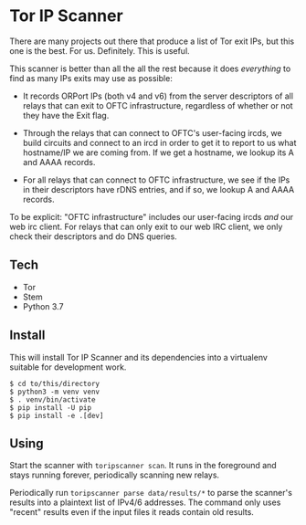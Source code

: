 # Tor IP Scanner

There are many projects out there that produce a list of Tor exit IPs, but this
one is the best. For us. Definitely. This is useful.

This scanner is better than all the all the rest because it does *everything*
to find as many IPs exits may use as possible:

- It records ORPort IPs (both v4 and v6) from the server descriptors of all
  relays that can exit to OFTC infrastructure, regardless of whether or not
they have the Exit flag.

- Through the relays that can connect to OFTC's user-facing ircds, we build
  circuits and connect to an ircd in order to get it to report to us what
hostname/IP we are coming from. If we get a hostname, we lookup its A and AAAA
records.

- For all relays that can connect to OFTC infrastructure, we see if the IPs in
  their descriptors have rDNS entries, and if so, we lookup A and AAAA records.

To be explicit: "OFTC infrastructure" includes our user-facing ircds *and* our
web irc client. For relays that can only exit to our web IRC client, we only
check their descriptors and do DNS queries.

## Tech

- Tor
- Stem
- Python 3.7

## Install

This will install Tor IP Scanner and its dependencies into a virtualenv
suitable for development work.

    $ cd to/this/directory
    $ python3 -m venv venv
    $ . venv/bin/activate
    $ pip install -U pip
    $ pip install -e .[dev]

## Using

Start the scanner with `toripscanner scan`. It runs in the foreground and stays
running forever, periodically scanning new relays.

Periodically run `toripscanner parse data/results/*` to parse the scanner's
results into a plaintext list of IPv4/6 addresses. The command only uses
"recent" results even if the input files it reads contain old results.
